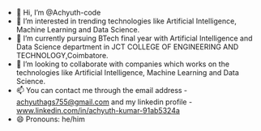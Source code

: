 - 👋 Hi, I’m @Achyuth-code
- 👀 I’m interested in trending technologies like Artificial Intelligence, Machine Learning and Data Science. 
- 🌱 I’m currently pursuing BTech final year with Artificial Intelligence and Data Science department in JCT COLLEGE OF ENGINEERING AND TECHNOLOGY,Coimbatore. 
- 💞️ I’m looking to collaborate with companies which works on the technologies like Artificial Intelligence, Machine Learning and Data Science.
- 📫 You can contact me through the email address - achyuthags755@gmail.com and my linkedin profile - www.linkedin.com/in/achyuth-kumar-91ab5324a
- 😄 Pronouns: he/him

<!---
Achyuth-code/Achyuth-code is a ✨ special ✨ repository because its `README.md` (this file) appears on your GitHub profile.
You can click the Preview link to take a look at your changes.
--->
